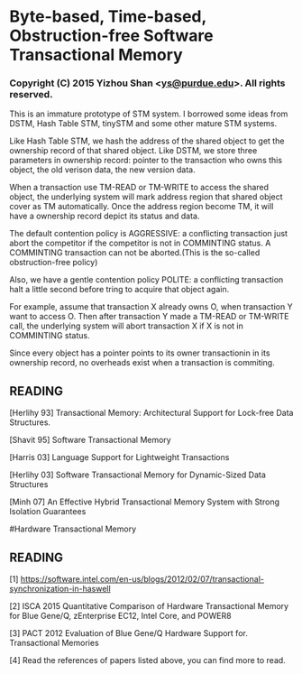 # Byte-based, Time-based, Obstruction-free Software Transactional Memory
### Copyright (C) 2015 Yizhou Shan \<ys@purdue.edu\>. All rights reserved.

This is an immature prototype of STM system.
I borrowed some ideas from DSTM, Hash Table STM,
tinySTM and some other mature STM systems.

Like Hash Table STM, we hash the address of
the shared object to get the ownership record
of that shared object. Like DSTM, we store three
parameters in ownership record: pointer to the
transaction who owns this object, the old verison
data, the new version data.

When a transaction use TM-READ or TM-WRITE to access
the shared object, the underlying system will mark
address region that shared object cover as TM automatically.
Once the address region become TM, it will have a
ownership record depict its status and data.

The default contention policy is AGGRESSIVE: a conflicting
transaction just abort the competitor if the competitor is
not in COMMINTING status. A COMMINTING transaction can not
be aborted.(This is the so-called obstruction-free policy)

Also, we have a gentle contention policy POLITE: a conflicting
transaction halt a little second before tring to acquire that
object again.

For example, assume that transaction X already owns O, when
transaction Y want to access O. Then after transaction Y
made a TM-READ or TM-WRITE call, the underlying system will
abort transaction X if X is not in COMMINTING status.

Since every object has a pointer points to its owner transactionin
in its ownership record, no overheads exist when a transaction
is commiting.

## READING

[Herlihy 93]
Transactional Memory: Architectural Support for Lock-free Data Structures.

[Shavit 95]
Software Transactional Memory

[Harris 03]
Language Support for Lightweight Transactions

[Herlihy 03]
Software Transactional Memory for Dynamic-Sized Data Structures

[Minh 07]
An Effective Hybrid Transactional Memory System with Strong Isolation Guarantees

#Hardware Transactional Memory

## READING
[1] https://software.intel.com/en-us/blogs/2012/02/07/transactional-synchronization-in-haswell

[2] ISCA 2015 Quantitative Comparison of Hardware Transactional Memory for Blue Gene/Q, zEnterprise EC12, Intel Core, and POWER8

[3] PACT 2012 Evaluation of Blue Gene/Q Hardware Support for. Transactional Memories

[4] Read the references of papers listed above, you can find more to read.
